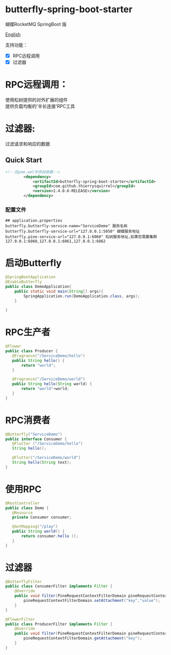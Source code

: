 # butterfly-spring-boot-starter

蝴蝶RocketMQ   SpringBoot 版

[English](./README.md)

支持功能：
- [x] RPC远程调用  
- [X] 过滤器  

# RPC远程调用： 
 使用松树提供的对外扩展的组件  
 提供负载均衡的'半长连接'RPC工具  
 
# 过滤器:  
 过滤请求和响应的数据   
 
## Quick Start

```xml
<!--在pom.xml中添加依赖-->
        <dependency>
            <artifactId>butterfly-spring-boot-starter</artifactId>
            <groupId>com.github.thierrysquirrel</groupId>
            <version>1.4.0.6-RELEASE</version>
        </dependency>
``` 

 ### 配置文件
 
 ```properties
 ## application.properties
butterfly.butterfly-service-name="ServiceDemo" 服务名称
butterfly.butterfly-service-url="127.0.0.1:5050" 蝴蝶服务地址
butterfly.pine-service-url="127.0.0.1:6060" 松树服务地址,如果您需要集群 127.0.0.1:6060,127.0.0.1:6061,127.0.0.1:6062
 ```

 # 启动Butterfly
 ```java
 @SpringBootApplication
 @EnableButterfly
 public class DemoApplication{
     public static void main(String[] args){
         SpringApplication.run(DemoApplication.class, args);
     }
    
 }
 ```

# RPC生产者 

 ```java
@Flower
public class Producer {
    @Fragrance("/ServiceDemo/hello")
    public String hello() {
        return "world";
    }

    @Fragrance("/ServiceDemo/world")
    public String hello(String world) {
        return "world"+world;
    }
}
 ```

# RPC消费者

 ```java
@Butterfly("ServiceDemo")
public interface Consumer {
    @Flutter ("/ServiceDemo/hello")
    String hello();

    @Flutter("/ServiceDemo/world")
    String hello(String text);
}
 ```

# 使用RPC

 ```java
@RestController
public class Demo {
    @Resource
    private Consumer consumer;

    @GetMapping("/play")
    public String world() {
        return consumer.hello ();
    }
}
 ```

# 过滤器  

```java
@ButterflyFilter
public class ConsumerFilter implements Filter {
	@Override
	public void filter(PineRequestContextFilterDomain pineRequestContextFilterDomain) {
        pineRequestContextFilterDomain.setAttachment("key","value");        	
	}
}
```  

```java
@FlowerFilter
public class ProducerFilter implements Filter {
	@Override
	public void filter(PineRequestContextFilterDomain pineRequestContextFilterDomain) {
		pineRequestContextFilterDomain.getAttachment("key");	
	}
}
```